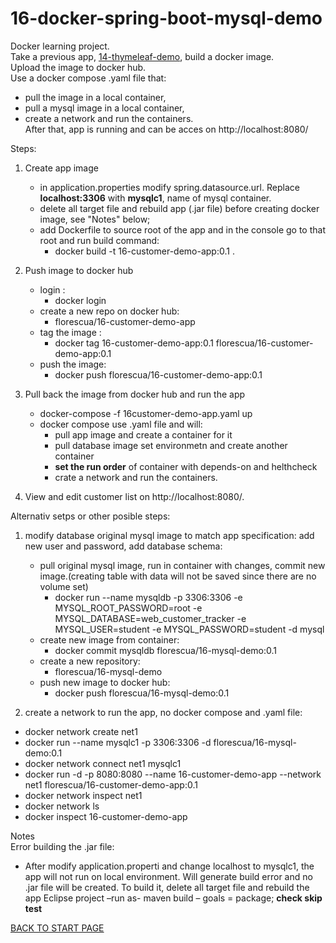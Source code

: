 # 16-docker-spring-boot-mysql-demo
Docker learning project.   
Take a previous app,  [14-thymeleaf-demo](https://github.com/FlorescuAndrei/14-thymeleaf-demo.git),  build a docker image.    
Upload the image to docker hub.  
Use a docker compose .yaml file that:  
  - pull the image in a local container,
  - pull a mysql image in a local container,
  - create a network and run the containers.  
After that, app is running and can be acces on http://localhost:8080/  


Steps:  
 1. Create app image  
       - in application.properties modify spring.datasource.url. Replace **localhost:3306** with **mysqlc1**, name of  mysql container.
    - delete all target file and rebuild app (.jar file) before creating docker image, see "Notes" below; 
    - add Dockerfile to source root of the app and in the console go to that root and run build command:   
        - docker build -t 16-customer-demo-app:0.1 .
        
  2. Push image to docker hub
     - login : 
       - docker login
     - create a new repo on docker hub: 
       - florescua/16-customer-demo-app
     - tag the image : 
       - docker tag 16-customer-demo-app:0.1 florescua/16-customer-demo-app:0.1
     - push the image: 
       - docker push florescua/16-customer-demo-app:0.1  
     
 3. Pull back the image from docker hub and run the app   
     - docker-compose -f 16customer-demo-app.yaml up 
     - docker compose use .yaml file and will:
       - pull app image and create a container for it
       - pull database image set environmetn and create another container
       - **set the run order** of container with depends-on and helthcheck
       - crate a network and run the containers.  
    
 4. View and edit customer list on http://localhost:8080/. 
     
     
  Alternativ setps or other posible steps: 
1. modify database original mysql image to match app specification:  add new user and password, add database schema:
    - pull original mysql image, run in container with changes, commit new image.(creating table with data will not be saved since there are no volume set)
      - docker run --name mysqldb -p 3306:3306 -e MYSQL_ROOT_PASSWORD=root -e MYSQL_DATABASE=web_customer_tracker -e MYSQL_USER=student -e MYSQL_PASSWORD=student -d mysql
    - create new image from container:
      - docker commit mysqldb  florescua/16-mysql-demo:0.1 
    - create a new repository:
      - florescua/16-mysql-demo
    - push new image to docker hub: 
      - docker push florescua/16-mysql-demo:0.1
      
2. create a network to run the app, no docker compose and .yaml file:  
  - docker network create net1
  - docker run --name mysqlc1 -p 3306:3306  -d  florescua/16-mysql-demo:0.1
  - docker network connect net1 mysqlc1
  - docker run -d -p 8080:8080 --name 16-customer-demo-app --network net1 florescua/16-customer-demo-app:0.1
  - docker network inspect net1
  - docker network ls
  - docker inspect 16-customer-demo-app
 

Notes  
Error building the .jar file:
  - After modify application.properti and change localhost to mysqlc1, the app will not run on local environment.
Will generate build error and no .jar file will be created. To build it, delete all target file and rebuild the app 
Eclipse project –run as- maven build – goals = package; **check skip test**  
  
[BACK TO START PAGE](https://github.com/FlorescuAndrei/Start.git)
